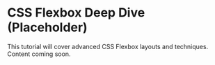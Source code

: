 # CSS Flexbox Deep Dive (Placeholder)

This tutorial will cover advanced CSS Flexbox layouts and techniques. Content coming soon. 